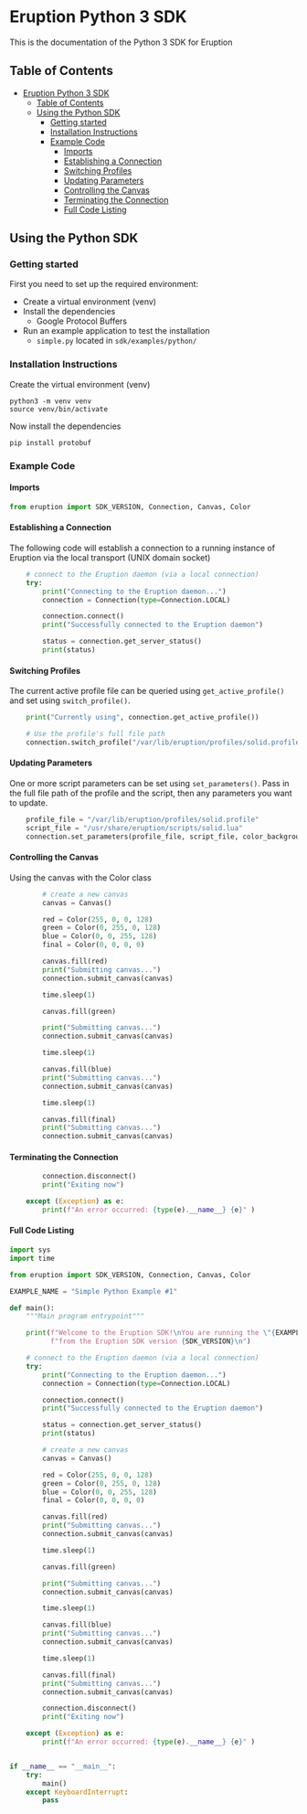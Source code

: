 # Eruption Python 3 SDK

This is the documentation of the Python 3 SDK for Eruption

## Table of Contents

- [Eruption Python 3 SDK](#eruption-python-3-sdk)
  - [Table of Contents](#table-of-contents)
  - [Using the Python SDK](#using-the-python-sdk)
    - [Getting started](#getting-started)
    - [Installation Instructions](#installation-instructions)
    - [Example Code](#example-code)
      - [Imports](#imports)
      - [Establishing a Connection](#establishing-a-connection)
      - [Switching Profiles](#switching-profiles)
      - [Updating Parameters](#updating-parameters)
      - [Controlling the Canvas](#controlling-the-canvas)
      - [Terminating the Connection](#terminating-the-connection)
      - [Full Code Listing](#full-code-listing)

## Using the Python SDK

### Getting started

First you need to set up the required environment:

 * Create a virtual environment (venv)
 * Install the dependencies
   * Google Protocol Buffers
 * Run an example application to test the installation
   * `simple.py` located in `sdk/examples/python/`

### Installation Instructions

Create the virtual environment (venv)

```shell
python3 -m venv venv
source venv/bin/activate
```

Now install the dependencies

```shell
pip install protobuf
```

### Example Code

#### Imports

```python
from eruption import SDK_VERSION, Connection, Canvas, Color
```

#### Establishing a Connection

The following code will establish a connection to a running instance of Eruption via the
local transport (UNIX domain socket)

```python
    # connect to the Eruption daemon (via a local connection)
    try:
        print("Connecting to the Eruption daemon...")
        connection = Connection(type=Connection.LOCAL)

        connection.connect()
        print("Successfully connected to the Eruption daemon")

        status = connection.get_server_status()
        print(status)
```
#### Switching Profiles

The current active profile file can be queried using `get_active_profile()` and set using `switch_profile()`.

```python
    print("Currently using", connection.get_active_profile())
```

```python
    # Use the profile's full file path
    connection.switch_profile("/var/lib/eruption/profiles/solid.profile")
```

#### Updating Parameters

One or more script parameters can be set using `set_parameters()`.  Pass in the full file
path of the profile and the script, then any parameters you want to update.

```python
    profile_file = "/var/lib/eruption/profiles/solid.profile"
    script_file = "/usr/share/eruption/scripts/solid.lua"
    connection.set_parameters(profile_file, script_file, color_background="#ff3f00ff", opacity=0.9)
```

#### Controlling the Canvas

Using the canvas with the Color class

```python
        # create a new canvas
        canvas = Canvas()

        red = Color(255, 0, 0, 128)
        green = Color(0, 255, 0, 128)
        blue = Color(0, 0, 255, 128)
        final = Color(0, 0, 0, 0)

        canvas.fill(red)
        print("Submitting canvas...")
        connection.submit_canvas(canvas)

        time.sleep(1)

        canvas.fill(green)

        print("Submitting canvas...")
        connection.submit_canvas(canvas)

        time.sleep(1)

        canvas.fill(blue)
        print("Submitting canvas...")
        connection.submit_canvas(canvas)

        time.sleep(1)

        canvas.fill(final)
        print("Submitting canvas...")
        connection.submit_canvas(canvas)
```

#### Terminating the Connection

```python
        connection.disconnect()
        print("Exiting now")

    except (Exception) as e:
        print(f"An error occurred: {type(e).__name__} {e}" )
```

#### Full Code Listing

```python
import sys
import time

from eruption import SDK_VERSION, Connection, Canvas, Color

EXAMPLE_NAME = "Simple Python Example #1"

def main():
    """Main program entrypoint"""

    print(f"Welcome to the Eruption SDK!\nYou are running the \"{EXAMPLE_NAME}\" "
          f"from the Eruption SDK version {SDK_VERSION}\n")

    # connect to the Eruption daemon (via a local connection)
    try:
        print("Connecting to the Eruption daemon...")
        connection = Connection(type=Connection.LOCAL)

        connection.connect()
        print("Successfully connected to the Eruption daemon")

        status = connection.get_server_status()
        print(status)

        # create a new canvas
        canvas = Canvas()

        red = Color(255, 0, 0, 128)
        green = Color(0, 255, 0, 128)
        blue = Color(0, 0, 255, 128)
        final = Color(0, 0, 0, 0)

        canvas.fill(red)
        print("Submitting canvas...")
        connection.submit_canvas(canvas)

        time.sleep(1)

        canvas.fill(green)

        print("Submitting canvas...")
        connection.submit_canvas(canvas)

        time.sleep(1)

        canvas.fill(blue)
        print("Submitting canvas...")
        connection.submit_canvas(canvas)

        time.sleep(1)

        canvas.fill(final)
        print("Submitting canvas...")
        connection.submit_canvas(canvas)

        connection.disconnect()
        print("Exiting now")

    except (Exception) as e:
        print(f"An error occurred: {type(e).__name__} {e}" )


if __name__ == "__main__":
    try:
        main()
    except KeyboardInterrupt:
        pass
```
